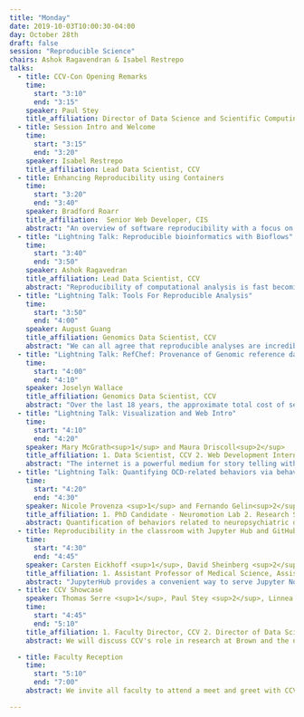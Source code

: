 ```yaml
---
title: "Monday"
date: 2019-10-03T10:00:30-04:00
day: October 28th
draft: false
session: "Reproducible Science"
chairs: Ashok Ragavendran & Isabel Restrepo
talks:
  - title: CCV-Con Opening Remarks
    time:
      start: "3:10"
      end: "3:15"
    speaker: Paul Stey
    title_affiliation: Director of Data Science and Scientific Computing, CCV
  - title: Session Intro and Welcome
    time:
      start: "3:15"
      end: "3:20"
    speaker: Isabel Restrepo
    title_affiliation: Lead Data Scientist, CCV
  - title: Enhancing Reproducibility using Containers
    time:
      start: "3:20"
      end: "3:40"
    speaker: Bradford Roarr
    title_affiliation:  Senior Web Developer, CIS
    abstract: "An overview of software reproducibility with a focus on containers. Learn to avoid common pitfalls and leverage lesser used features when building containers."
  - title: "Lightning Talk: Reproducible bioinformatics with Bioflows"
    time:
      start: "3:40"
      end: "3:50"
    speaker: Ashok Ragavedran
    title_affiliation: Lead Data Scientist, CCV
    abstract: "Reproducibility of computational analysis is fast becoming the norm and bioinformatics analysis of Next-Gene Sequencing data is no exception. We present bioflows, a tool for reproducible bioinformatics workflows that serves a heterogenous user base, ranging from basic to advanced computational skills.  Workflows are defined by a YAML interface, which allows for submitting jobs on OSCAR with explicitly defined dependencies. All the necessary tools associated with bioflows are provided as  CONDA packages, making it a self contained environment for running the workflow and easy to install. We will provide a quick overview of the current features."
  - title: "Lightning Talk: Tools For Reproducible Analysis"
    time:
      start: "3:50"
      end: "4:00"
    speaker: August Guang
    title_affiliation: Genomics Data Scientist, CCV
    abstract: "We can all agree that reproducible analyses are incredibly important, but that it is not widely practiced. However, computational tools that enable reproducible research while integrating with exploratory data analysis are more widespread and easier to use than ever. I will talk about some of these tools and general guidelines for how to make your research workflow reproducible without hindering your workflow."
  - title: "Lightning Talk: RefChef: Provenance of Genomic reference datasets"
    time:
      start: "4:00"
      end: "4:10"
    speaker: Joselyn Wallace
    title_affiliation: Genomics Data Scientist, CCV
    abstract: "Over the last 18 years, the approximate total cost of sequencing a genome has dropped from $100,000,000 to $1,000, leading to a dramatic growth of the field of genomics and its many other 'omics sequencing offshoots. The increased access to large amounts of sequencing data has created a new set of challenges around best practices for storage, management, and sharing of data. Here, we present RefChef -- a reference sequence management system to record the provenance of reference sequences, indices, annotations, and their associated metadata. RefChef uses a master yaml file to store references' metadata and the commands to download and process them, while Git (and optionally GitHub) version control is used to track changes to the master yaml file as new references are added. RefChef also allows users to view summary tables of available references, which can be viewed either inside the command line or can be hosted on an external website easily accessible to collaborators. RefChef helps researchers adhere to data management plans, makes research more reproducible, and saves valuable time and space on computing resources by facilitating the maintenance of clearly documented, communal reference sequences for research groups."
  - title: "Lightning Talk: Visualization and Web Intro"
    time:
      start: "4:10"
      end: "4:20"
    speaker: Mary McGrath<sup>1</sup> and Maura Driscoll<sup>2</sup>
    title_affiliation: 1. Data Scientist, CCV 2. Web Development Intern, CCV
    abstract: "The internet is a powerful medium for story telling with data (scientific and otherwise), but creating compelling, interactive graphics can be difficult. This talk will walk through a few approaches to creating compelling visualizations and publishing them to the web. We'll highlight the work of one of our CCV interns who has visualized CCV's publication data."
  - title: "Lightning Talk: Quantifying OCD-related behaviors via behavioral tasks in JavaScript"
    time:
      start: "4:20"
      end: "4:30"
    speaker: Nicole Provenza <sup>1</sup> and Fernando Gelin<sup>2</sup>
    title_affiliation: 1. PhD Candidate - Neuromotion Lab 2. Research Software Engineer, CCV
    abstract: Quantification of behaviors related to neuropsychiatric disorders presents a challenge for researchers; symptoms are not homogenous across individuals with the same diagnosis and symptoms wax and wane over time. Psychophysical tasks provide a controlled setting to probe various behavioral and cognitive states, including reward evaluation, uncertainty, and error-monitoring. However, psychophysical tasks are typically deployed in the lab or the clinic, making it difficult for repeated testing over time. We have developed a code base for deploying behavioral tasks across various platforms (e.g. in clinic, at home, online) to study how OCD (Obsessive Compulsive Disorder) related behaviors change over time and vary across individuals.
  - title: Reproducibility in the classroom with Jupyter Hub and GitHub Classroom. Introduction and Faculty Panel
    time:
      start: "4:30"
      end: "4:45"
    speaker: Carsten Eickhoff <sup>1</sup>, David Sheinberg <sup>2</sup>, Isabel Restrepo (Moderator)<sup>3</sup>
    title_affiliation: 1. Assistant Professor of Medical Science, Assistant Professor of Computer Science 2. Professor of Neuroscience 3. Lead Data Scientist, CCV
    abstract: "JupyterHub provides a convenient way to serve Jupyter Notebooks for multiple users with a pre-configured computing environment where users do not need to worry about installing any software packages. With the goal of lowering barriers to computing, various teams of CIS have worked together to make JupyterHub available for courses and workshops at Brown. In this talk, we will breifley introduce the service, it's history, and roadmap. We will follow witn a panel to learn directly from faculty about their experience using JupyterHub in the classroom"
  - title: CCV Showcase
    speaker: Thomas Serre <sup>1</sup>, Paul Stey <sup>2</sup>, Linnea Wolfe <sup>3</sup>, Jill Pipher<sup>4</sup>
    time:
      start: "4:45"
      end: "5:10"
    title_affiliation: 1. Faculty Director, CCV 2. Director of Data Science and Scientific Computing, CCV 3. Director of Operations, CCV 4. Elisha Benjamin Andrews Professor of Mathematics, Vice President for Research Faculty Provost's Office
    abstract: We will discuss CCV's role in research at Brown and the new services and resources we provide.

  - title: Faculty Reception
    time:
      start: "5:10"
      end: "7:00"
    abstract: We invite all faculty to attend a meet and greet with CCV staff at the Carney Institute for Brain Science (164 Angell St, 4th Floor).

---
```

